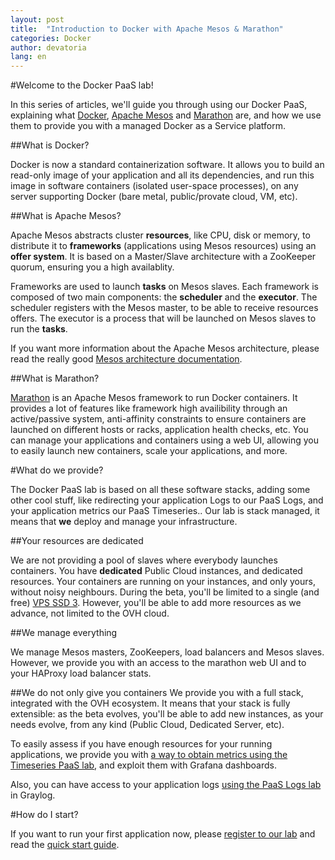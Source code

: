 ```yaml
---
layout: post
title:  "Introduction to Docker with Apache Mesos & Marathon"
categories: Docker
author: devatoria
lang: en
---
```


#Welcome to the Docker PaaS lab!

In this series of articles, we'll guide you through using our Docker PaaS, explaining what [Docker](https://www.docker.com/), [Apache Mesos](https://mesos.apache.org/) and [Marathon](https://mesosphere.github.io/marathon/) are, and how we use them to provide you with a managed Docker as a Service platform.

##What is Docker?

Docker is now a standard containerization software. It allows you to build an read-only image of your application and all its dependencies, and run this image in software containers (isolated user-space processes), on any server supporting Docker (bare metal, public/provate cloud, VM, etc).

##What is Apache Mesos?

Apache Mesos abstracts cluster **resources**, like CPU, disk or memory, to distribute it to **frameworks** (applications using Mesos resources) using an **offer system**. It is based on a Master/Slave architecture with a ZooKeeper quorum, ensuring you a high availablity.

Frameworks are used to launch **tasks** on Mesos slaves. Each framework is composed of two main components: the **scheduler** and the **executor**. The scheduler registers with the Mesos master, to be able to receive resources offers. The executor is a process that will be launched on Mesos slaves to run the **tasks**.

If you want more information about the Apache Mesos architecture, please read the really good [Mesos architecture documentation](http://mesos.apache.org/documentation/latest/architecture/).

##What is Marathon?

[Marathon](https://mesosphere.github.io/marathon/) is an Apache Mesos framework to run Docker containers. It provides a lot of features like framework high availibility through an active/passive system, anti-affinity constraints to ensure containers are launched on different hosts or racks, application health checks, etc. You can manage your applications and containers using a web UI, allowing you to easily launch new containers, scale your applications, and more.

#What do we provide?

The Docker PaaS lab is based on all these software stacks, adding some other cool stuff, like redirecting your application Logs to our PaaS Logs, and your application metrics our PaaS Timeseries.. Our lab is stack managed, it means that **we** deploy and manage your infrastructure.

##Your resources are dedicated

We are not providing a pool of slaves where everybody launches containers. You have **dedicated** Public Cloud instances, and dedicated resources. Your containers are running on your instances, and only yours, without noisy neighbours.
During the beta, you'll be limited to a single (and free) [VPS SSD 3](https://www.ovh.com/fr/vps/vps-ssd.xml). However, you'll be able to add more resources as we advance, not limited to the OVH cloud.

##We manage everything

We manage Mesos masters, ZooKeepers, load balancers and Mesos slaves. However, we provide you with an access to the marathon web UI and to your HAProxy load balancer stats.

##We do not only give you containers
We provide you with a full stack, integrated with the OVH ecosystem. It means that your stack is fully extensible: as the beta evolves, you'll be able to add new instances, as your needs evolve, from any kind (Public Cloud, Dedicated Server, etc).

To easily assess if you have enough resources for your running applications, we provide you with [a way to obtain metrics using the Timeseries PaaS lab](/kb/en/docker/marathon-container-metrics.html), and exploit them with Grafana dashboards.

Also, you can have access to your application logs [using the PaaS Logs lab](/kb/en/docker/marathon-container-logs.html) in Graylog.

#How do I start?

If you want to run your first application now, please [register to our lab](https://www.runabove.com/docker-with-mesos-marathon.xml) and read the [quick start guide](/kb/en/docker/quick-start-with-marathon.html).
